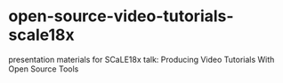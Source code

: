 # open-source-video-tutorials-scale18x
presentation materials for SCaLE18x talk: Producing Video Tutorials With Open Source Tools 
